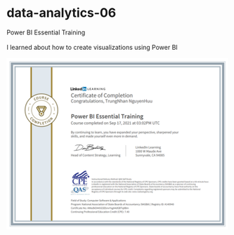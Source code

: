 # data-analytics-06
Power BI Essential Training
<br />
<br />
I learned about how to create visualizations using Power BI
<br />
<br />
<img src="CertificateOfCompletion.png"/>

